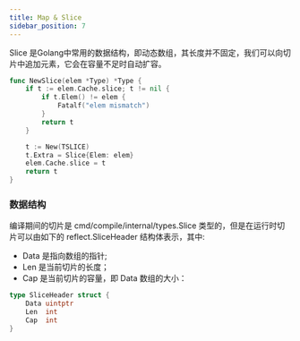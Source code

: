 ```yaml
---
title: Map & Slice
sidebar_position: 7
---
```




Slice 是Golang中常用的数据结构，即动态数组，其长度并不固定，我们可以向切片中追加元素，它会在容量不足时自动扩容。


```go
func NewSlice(elem *Type) *Type {
	if t := elem.Cache.slice; t != nil {
		if t.Elem() != elem {
			Fatalf("elem mismatch")
		}
		return t
	}

	t := New(TSLICE)
	t.Extra = Slice{Elem: elem}
	elem.Cache.slice = t
	return t
}
```

### 数据结构

编译期间的切片是 cmd/compile/internal/types.Slice 类型的，但是在运行时切片可以由如下的 reflect.SliceHeader 结构体表示，其中:

- Data 是指向数组的指针;
- Len 是当前切片的长度；
- Cap 是当前切片的容量，即 Data 数组的大小：

```go
type SliceHeader struct {
	Data uintptr
	Len  int
	Cap  int
}
```








